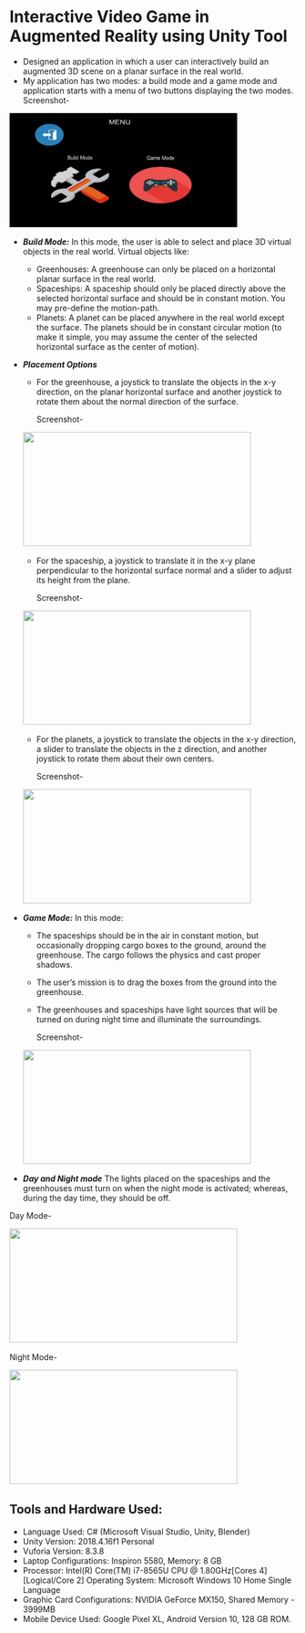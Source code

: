 # Interactive Video Game in Augmented Reality using Unity Tool
- Designed an application in which a user can interactively build an augmented 3D scene on a planar surface in the real world.
- My application has two modes: a build mode and a game mode and application starts with a menu of two buttons displaying the two modes. 
Screenshot- 
<img src="./Screenshots/Game_Menu.JPG" height="200" width="400">

- ***Build Mode:*** In this mode, the user is able to select and place 3D virtual objects in the real world. Virtual objects like: 
   - Greenhouses: A greenhouse can only be placed on a horizontal planar surface in the real world.
   - Spaceships:  A spaceship should only be placed directly above the selected horizontal surface and should be in constant motion. You may pre-define the motion-path.
   - Planets: A planet can be placed anywhere in the real world except the surface. The planets should be in constant circular motion (to make it simple, you may assume the center of the selected horizontal surface as the center of motion). 

- ***Placement Options***

   - For the greenhouse, a joystick to translate the objects in the x-y direction, on the planar horizontal surface and another joystick to rotate them about the normal direction of the surface. 
  
      Screenshot- 
   <img src="./Screenshots/GreenHouse_Placement.png" height="200" width="400">   
   
   - For the spaceship, a joystick to translate it in the x-y plane perpendicular to the horizontal surface normal and a slider to adjust its height from the plane. 
   
      Screenshot- 
   <img src="./Screenshots/Spaceship_Placement.png" height="200" width="400">
   
   - For the planets, a joystick to translate the objects in the x-y direction, a slider to translate the objects in the z direction, and another joystick to rotate them about their own centers. 
      
      Screenshot- 
   <img src="./Screenshots/Planet_Placement.png" height="200" width="400">


- ***Game Mode:*** In this mode:
     - The spaceships should be in the air in constant motion, but occasionally dropping cargo boxes to the ground, around the greenhouse. The cargo follows the physics and cast proper shadows.
     - The user’s mission is to drag the boxes from the ground into the greenhouse.
     - The greenhouses and spaceships have light sources that will be turned on during night time and illuminate the surroundings.
     
         Screenshot- 
   <img src="./Screenshots/Game_Mode.png" height="200" width="400">

- ***Day and Night mode***
The lights placed on the spaceships and the greenhouses must turn on when the night mode is
activated; whereas, during the day time, they should be off.

 
 Day Mode- 
   
   <img src="./Screenshots/Day_Mode.png" height="200" width="400">

 Night Mode- 
   
   <img src="./Screenshots/Night_Mode.png" height="200" width="400">


## Tools and Hardware Used:
- Language Used: C# (Microsoft Visual Studio, Unity, Blender)
- Unity Version: 2018.4.16f1 Personal
- Vuforia Version: 8.3.8
- Laptop Configurations: Inspiron 5580, Memory: 8 GB
- Processor: Intel(R) Core(TM) i7-8565U CPU @ 1.80GHz[Cores 4] [Logical/Core 2] Operating System: Microsoft Windows 10 Home Single Language
- Graphic Card Configurations: NVIDIA GeForce MX150, Shared Memory - 3999MB
- Mobile Device Used: Google Pixel XL, Android Version 10, 128 GB ROM.

